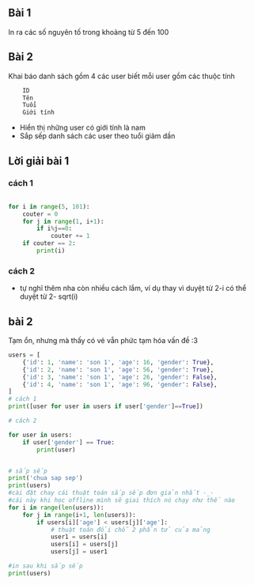 ## Bài 1
In ra các số nguyên tố trong khoảng từ 5 đến 100

## Bài 2

Khai báo danh sách gồm 4 các user biết mỗi user gồm các thuộc tính 
```python
    ID
    Tên
    Tuổi
    Giới tính 
```

- Hiển thị những user có giới tính là nam
- Sắp sếp danh sách các user theo tuổi giảm dần


## Lời giải bài 1

### cách 1
```python

for i in range(5, 101):
    couter = 0
    for j in range(1, i+1):
        if i%j==0:
            couter += 1
    if couter == 2:
        print(i)


```
### cách 2
- tự nghĩ thêm nha còn nhiều cách lắm, ví dụ thay vì duyệt từ 2-i có thể duyệt từ 2- sqrt(i)

## bài 2

Tạm ổn, nhưng mà thấy có vẻ vẫn phức tạm hóa vấn đề :3 

```python
users = [
    {'id': 1, 'name': 'son 1', 'age': 16, 'gender': True},
    {'id': 2, 'name': 'son 1', 'age': 56, 'gender': True},
    {'id': 3, 'name': 'son 1', 'age': 26, 'gender': False},
    {'id': 4, 'name': 'son 1', 'age': 96, 'gender': False},
]
# cách 1
print([user for user in users if user['gender']==True])

# cách 2

for user in users:
    if user['gender'] == True:
        print(user)


# sắp sếp 
print('chua sap sep')
print(users)
#cài đặt chay cái thuật toán sắp sếp đơn giản nhất -_- 
#cái này khi học offline mình sẽ giai thích nó chạy như thế nào
for i in range(len(users)):
    for j in range(i+1, len(users)):
        if users[i]['age'] < users[j]['age']:
            # thuật toán đổi chỗ 2 phần tử của mảng
            user1 = users[i]
            users[i] = users[j]
            users[j] = user1

#in sau khi sắp sếp
print(users)


```